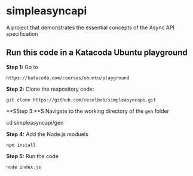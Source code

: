# simpleasyncapi
A project that demonstrates the essential concepts of the Async API specification

## Run this code in a Katacoda Ubuntu playground

**Step 1:** Go to

`https://katacoda.com/courses/ubuntu/playground`

**Step 2:** Clone the respository code:

`git clone https://github.com/reselbob/simpleasyncapi.git`

**SStep 3:**S Navigate to the working directory of the `gen` folder

cd simpleasyncapi/gen

**Step 4:** Add the Node.js moduels

`npm install`

**Step 5:**  Run the code

`node index.js`





